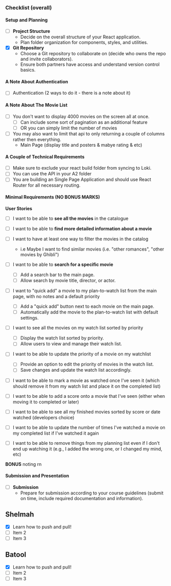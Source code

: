 ### Checklist (overall)

#### Setup and Planning

- [ ] **Project Structure**
  - Decide on the overall structure of your React application.
  - Plan folder organization for components, styles, and utilities.
- [x] **Git Repository**
  - Choose a Git repository to collaborate on (decide who owns the repo and invite collaborators).
  - Ensure both partners have access and understand version control basics.
  
#### A Note About Authentication

- [ ] Authentication (2 ways to do it - there is a note about it)

#### A Note About The Movie List

- [ ] You don't want to display 4000 movies on the screen all at once.
  - [ ] Can include some sort of pagination as an additional feature
  - [ ] OR you can simply limit the number of movies
- [ ] You may also want to limit that api to only returning a couple of columns rather then everything.
  - Main Page (display title and posters & mabye rating & etc)

#### A Couple of Technical Requirements

- [ ] Make sure to exclude your react build folder from syncing to Loki. 
- [ ] You can use the API in your A2 folder
- [ ] You are building an Single Page Application and should use React Router for all necessary routing.

#### Minimal Requirements (NO BONUS MARKS)

**User Stories**
- [ ] I want to be able to **see all the movies** in the catalogue
- [ ] I want to be able to **find more detailed information about a movie**
- [ ] I want to have at least one way to filter the movies in the catalog
  - i.e Maybe I want to find similar movies (i.e. "other romances", "other movies by Ghibli")

- [ ] I want to be able to **search for a specific movie**
  - [ ] Add a search bar to the main page.
  - [ ] Allow search by movie title, director, or actor.

- [ ] I want to "quick add" a movie to my plan-to-watch list from the main page, with no notes and a default priority
  - [ ] Add a "quick add" button next to each movie on the main page.
  - [ ] Automatically add the movie to the plan-to-watch list with default settings.

- [ ] I want to see all the movies on my watch list sorted by priority
  - [ ] Display the watch list sorted by priority.
  - [ ] Allow users to view and manage their watch list.

- [ ] I want to be able to update the priority of a movie on my watchlist
  - [ ] Provide an option to edit the priority of movies in the watch list.
  - [ ] Save changes and update the watch list accordingly.

- [ ] I want to be able to mark a movie as watched once I've seen it (which should remove it from my watch list and place it on the completed list)

- [ ] I want to be able to add a score onto a movie that I've seen (either when moving it to completed or later)

- [ ] I want to be able to see all my finished movies sorted by score or date watched (developers choice)

- [ ] I want to be able to update the number of times I've watched a movie on my completed list if I've watched it again

- [ ] I want to be able to remove things from my planning list even if I don't end up watching it (e.g., I added the wrong one, or I changed my mind, etc)


**BONUS**
noting rn

#### Submission and Presentation

- [ ] **Submission**
  - Prepare for submission according to your course guidelines (submit on time, include required documentation and information).

## Shelmah

- [x] Learn how to push and pull!
- [ ] Item 2
- [ ] Item 3

## Batool

- [x] Learn how to push and pull!
- [ ] Item 2
- [ ] Item 3

<!-- 

- Movie List
  - Not includin all 4000 movies on the screen all at once
    - include sort of pagination
    - OR limit number of movies
  - limit api to return a couple of columns rather than everthing
  - Main page (title & posters & maby rating or etc)

- Technical Requirements
  - Exclude react build folder
  - use API in your A2 folder
  - Build an Single Page Application 
  - use React Router
 -->
